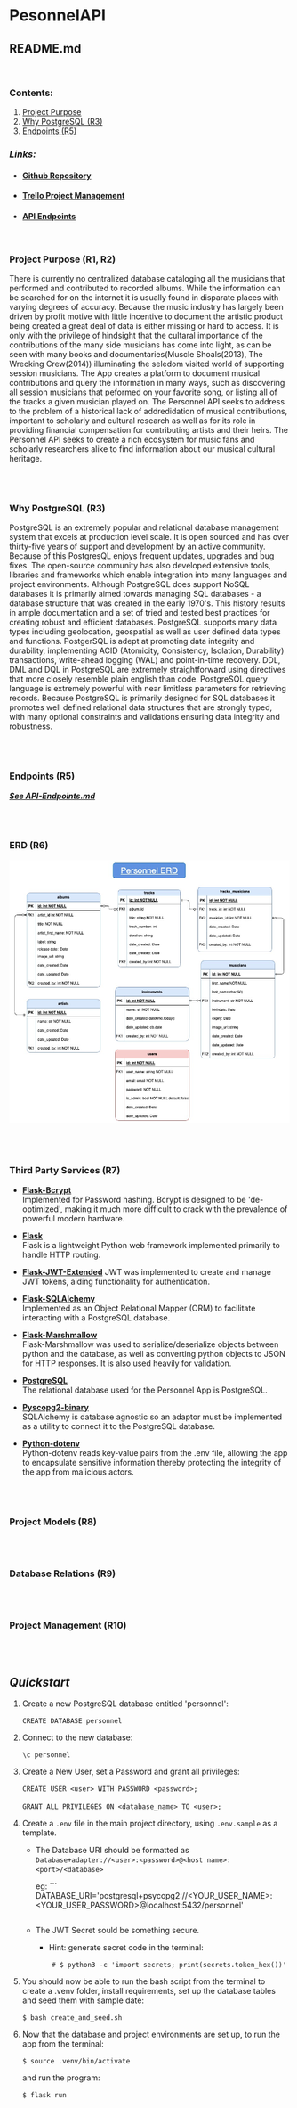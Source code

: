 
# **PesonnelAPI**
## README.md
</br>

### **Contents:**
1. [Project Purpose](#Project-Purpose-(R1,-R2))
1. [Why PostgreSQL (R3)](#Why-PostgreSQL-(R3))
1. [Endpoints (R5)](#Endpoints-(R5))

### ***Links:***

- #### [Github Repository](https://github.com/bccbass/PersonnelAPI)
- #### [Trello Project Management](https://trello.com/b/VWm2omOk/personnel-api)
- #### [API Endpoints](./API-Endpoints.md)

</br>

### **Project Purpose (R1, R2)**

There is currently no centralized database cataloging all the musicians that performed and contributed to recorded albums. While the information can be searched for on the internet it is usually found in disparate places with varying degrees of accuracy. Because the music industry has largely been driven by profit motive with little incentive to document the artistic product being created a great deal of data is either missing or hard to access. It is only with the privilege of hindsight that the cultaral importance of the contributions of the many side musicians has come into light, as can be seen with many books and documentaries(Muscle Shoals(2013), The Wrecking Crew(2014)) illuminating the seledom visited world of supporting session musicians. The App creates a platform to document musical contributions and query the information in many ways, such as discovering all session musicians that peformed on your favorite song, or listing all of the tracks a given musician played on. The Personnel API seeks to address to the problem of a historical lack of addredidation of musical contributions, important to scholarly and cultural research as well as for its role in providing financial compensation for contributing artists and their heirs. The Personnel API seeks to create a rich ecosystem for music fans and scholarly researchers alike to find information about our musical cultural heritage.


</br>  
</br>  

### Why PostgreSQL (R3)
PostgreSQL is an extremely popular and relational database management system that excels at production level scale. It is open sourced and has over thirty-five years of support and development by an active community. Because of this PostgresQL enjoys frequent updates, upgrades and bug fixes. The open-source community has also developed extensive tools, libraries and frameworks which enable integration into many languages and project environments. Although PostgreSQL does support NoSQL databases it is primarily aimed towards managing SQL databases - a database structure that was created in the early 1970's. This history results in ample documentation and a set of tried and tested best practices for creating robust and efficient databases. PostgreSQL supports many data types including geolocation, geospatial as well as user defined data types and functions. PostgerSQL is adept at promoting data integrity and durability, implementing ACID (Atomicity, Consistency, Isolation, Durability) transactions, write-ahead logging (WAL) and point-in-time recovery. DDL, DML and DQL in PostgreSQL are extremely straightforward using directives that more closely resemble plain english than code. PostgreSQL query language is extremely powerful with near limitless parameters for retrieving records. Because PostgreSQL is primarily designed for SQL databases it promotes well defined relational data structures that are strongly typed, with many optional constraints and validations ensuring data integrity and robustness.



</br>  
</br>  

### **Endpoints (R5)**  

***[See API-Endpoints.md](./API-Endpoints.md)***



</br>  
</br>  

### **ERD (R6)**
![Personnel ERD](./docs/Personnel_ERD.jpg)


</br>  
</br>  

### **Third Party Services (R7)**

     
- [**Flask-Bcrypt**](https://flask-bcrypt.readthedocs.io/en/1.0.1/ )  
    Implemented for Password hashing. Bcrypt is designed to be 'de-optimized', making it much more difficult to crack with the prevalence of powerful modern hardware. 



- [**Flask**](https://flask.palletsprojects.com/en/2.3.x/)  
    Flask is a lightweight Python web framework implemented primarily to handle HTTP routing.  

      


- [**Flask-JWT-Extended**](https://flask-jwt-extended.readthedocs.io/en/stable/) 
    JWT was implemented to create and manage JWT tokens, aiding functionality for authentication.


- [**Flask-SQLAlchemy**](https://flask-sqlalchemy.palletsprojects.com/en/3.0.x/)  
    Implemented as an Object Relational Mapper (ORM) to facilitate interacting with a PostgreSQL database. 
    

- [**Flask-Marshmallow**](https://flask-marshmallow.readthedocs.io/en/latest/)  
    Flask-Marshmallow was used to serialize/deserialize objects between python and the database, as well as converting python objects to JSON for HTTP responses. It is also used heavily for validation.
    

- [**PostgreSQL**](https://www.postgresql.org)  
    The relational database used for the Personnel App is PostgreSQL.  
    

- [**Pyscopg2-binary**](https://pypi.org/project/psycopg2/)   
    SQLAlchemy is database agnostic so an adaptor must be implemented as a utility to connect it to the PostgreSQL database.  
    

- [**Python-dotenv**](https://pypi.org/project/python-dotenv/)   
    Python-dotenv reads key-value pairs from the .env file, allowing the app to encapsulate sensitive information thereby protecting the integrity of the app from malicious actors.  
    

</br>
</br>

### **Project Models (R8)**

</br>
</br>




### **Database Relations (R9)**

</br>
</br>

### **Project Management (R10)**

</br>
</br>


## ***Quickstart***  

1. Create a new PostgreSQL database entitled 'personnel':
    ```psql
    CREATE DATABASE personnel
    ```
2. Connect to the new database:
    ```psql
    \c personnel
    ```
3. Create a New User, set a Password and grant all privileges:
    ```psql
    CREATE USER <user> WITH PASSWORD <password>;

    GRANT ALL PRIVILEGES ON <database_name> TO <user>;
    ```
4. Create a ```.env``` file in the main project directory, using ```.env.sample```  as a template. 
    - The Database URI should be formatted as ```Database+adapter://<user>:<password>@<host name>:<port>/<database>```
        
        eg: ```
        DATABASE_URI='postgresql+psycopg2://<YOUR_USER_NAME>:<YOUR_USER_PASSWORD>@localhost:5432/personnel'
        ```
    - The JWT Secret sould be something secure. 
        - Hint:
        generate secret code in the terminal:
        ```
            # $ python3 -c 'import secrets; print(secrets.token_hex())'
        ```
5. You should now be able to run the bash script from the terminal to create a .venv folder, install requirements, set up the database tables and seed them with sample date: 
    ```
    $ bash create_and_seed.sh
    ```

6. Now that the database and project environments are set up, to run the app from the terminal:
    ```
    $ source .venv/bin/activate
    ```
    and run the program:
    ```
    $ flask run
    ```
    